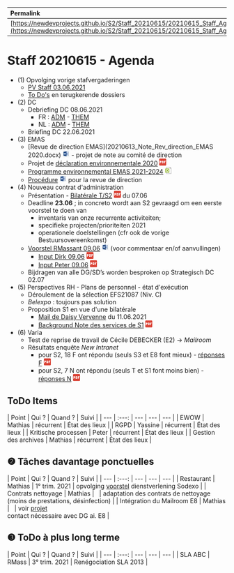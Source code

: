 <link rel="stylesheet" href="https://newdevprojects.github.io/S2/S2.css">
<link rel="stylesheet" href="S2.css">

&nbsp;

| Permalink |
| :--- |
| [https://newdevprojects.github.io/S2/Staff_20210615/20210615_Staff_Agenda.html](https://newdevprojects.github.io/S2/Staff_20210615/20210615_Staff_Agenda.html) | 

# Staff 20210615 - Agenda

* (1) Opvolging vorige stafvergaderingen
	* [PV Staff 03.06.2021](http://simp.ly/p/jR9RVB)
	* [To Do's](#todo) en terugkerende dossiers
* (2) DC 
	* Debriefing DC 08.06.2021
		* FR : [ADM](https://newdevprojects.github.io/S2/Staff/20210608_Adm_FR.pdf) - [THEM](https://newdevprojects.github.io/S2/Staff/20210608_Them_FR.pdf)
		* NL : [ADM](https://newdevprojects.github.io/S2/Staff/20210608_Adm_NL.pdf) - [THEM](https://newdevprojects.github.io/S2/Staff/20210608_Them_NL.pdf)
	* Briefing DC 22.06.2021
* (3) EMAS
	* [Revue de direction EMAS](20210613_Note_Rev_direction_EMAS 2020.docx) ![](word.jpg) - projet de note au comité de direction
	* Projet de [déclaration environnementale 2020](20210614_Declaration_environnementale.pdf) ![](pdf.png)
	* [Programme environnemental EMAS 2021-2024](20210610_programme_environnemental.xlsx) ![](excel.png)
	* [Procédure](P02EFr_Procedure_Revue_direction_FR_V2.docx) ![](word.jpg) pour la revue de direction
* (4) Nouveau contrat d'administration
	* Présentation - [Bilatérale T/S2](PPT_Bilaterale_T_S2_20210607.pdf) ![](pdf.png) du 07.06
	* Deadline <b>23.06</b> ; in concreto wordt aan S2 gevraagd om een eerste voorstel te doen van
		* inventaris van onze recurrente activiteiten;
		* specifieke projecten/prioriteiten 2021
		* operationele doelstellingen (cfr ook de vorige Bestuursovereenkomst)
	* [Voorstel RMassant 09.06](Tekst_RMass_20210610.docx) ![](word.jpg) (voor commentaar en/of aanvullingen)
		* [Input Dirk 09.06](Input_Dirk_Strategie_contrat_adm_20210609.pdf) ![](pdf.png)
		* [Input Peter 09.06](Input_Peter_Strategie_contrat_adm_20210609.pdf) ![](pdf.png)
	* Bijdragen van alle DG/SD’s worden besproken op Strategisch DC 02.07
* (5) Perspectives RH - Plans de personnel - état d'exécution
	* Déroulement de la sélection EFS21087 (Niv. C)
	* *Belexpo* : toujours pas solution
	* Proposition S1 en vue d'une bilatérale
		* [Mail de Daisy Vervenne](Reponse_S1_Note_PrioritesS2.md) du 11.06.2021
		* [Background Note des services de S1](NoteS1_20210611.pdf) ![](pdf.png)
* (6) Varia
	* Test de reprise de travail de Cécile DEBECKER (E2) &rarr; *Mailroom*
	* Résultats enquête *New Intranet* 
		* pour S2, 18 F ont répondu (seuls S3 et E8 font mieux) - [réponses F](FR_enquete_intranet.pdf) ![](pdf.png) 
		* pour S2, 7 N ont répondu (seuls T et S1 font moins bien) - [réponses N](NL_enquete_intranet.pdf) ![](pdf.png)


<a name="todo"> </a>

## ToDo Items

| Point | Qui ? | Quand ? | Suivi |
| --- | :---: | --- | --- | --- |
| EWOW | Mathias | récurrent | &Eacute;tat des lieux |
| RGPD | Yassine | récurrent | &Eacute;tat des lieux |
| Kritische processen | Peter | récurrent | &Eacute;tat des lieux |
| Gestion des archives | Mathias | récurrent | &Eacute;tat des lieux |

## &#10103; Tâches davantage ponctuelles

| Point | Qui ? | Quand ? | Suivi |
| --- | :---: | --- | --- | --- |
| Restaurant | Mathias | 1° trim. 2021 | opvolging [voorstel](https://newdevprojects.github.io/S2/Staff_20210107/20210107_Sodexo_aangepaste_werking.pdf) dienstverlening Sodexo |
| Contrats nettoyage | Mathias | &nbsp; | adaptation des contrats de nettoyage (moins de prestations, désinfection) |
| Intégration du Mailroom E8 | Mathias | &nbsp; | voir [projet](https://newdevprojects.github.io/S2/Staff_20210204/Nota_verzendingsdienst_E8.pdf)<br>contact nécessaire avec DG ai. E8 |

## &#10104; ToDo à plus long terme

| Point | Qui ? | Quand ? | Suivi |
| --- | :---: | --- | --- | --- |
| SLA ABC | RMass | 3° trim. 2021 | Renégociation SLA 2013 |
